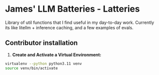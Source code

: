 
# James' LLM Batteries - Latteries
Library of util functions that I find useful in my day-to-day work.
Currently its like litellm + inference caching, and a few examples of evals.


## Contributor installation

1. **Create and Activate a Virtual Environment:**
  ```bash
  virtualenv --python python3.11 venv
  source venv/bin/activate
  ```